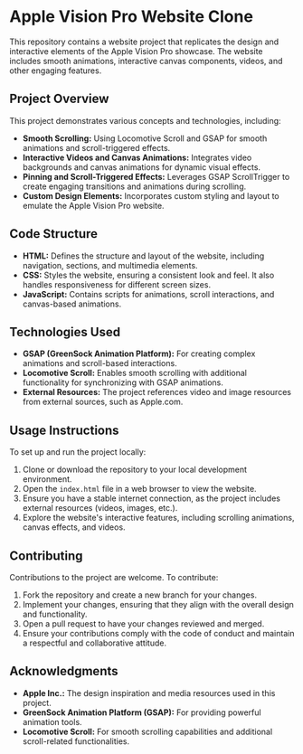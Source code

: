 # Apple Vision Pro Website Clone

This repository contains a website project that replicates the design and interactive elements of the Apple Vision Pro showcase. The website includes smooth animations, interactive canvas components, videos, and other engaging features.

## Project Overview

This project demonstrates various concepts and technologies, including:

- **Smooth Scrolling:** Using Locomotive Scroll and GSAP for smooth animations and scroll-triggered effects.
- **Interactive Videos and Canvas Animations:** Integrates video backgrounds and canvas animations for dynamic visual effects.
- **Pinning and Scroll-Triggered Effects:** Leverages GSAP ScrollTrigger to create engaging transitions and animations during scrolling.
- **Custom Design Elements:** Incorporates custom styling and layout to emulate the Apple Vision Pro website.

## Code Structure

- **HTML:** Defines the structure and layout of the website, including navigation, sections, and multimedia elements.
- **CSS:** Styles the website, ensuring a consistent look and feel. It also handles responsiveness for different screen sizes.
- **JavaScript:** Contains scripts for animations, scroll interactions, and canvas-based animations.

## Technologies Used

- **GSAP (GreenSock Animation Platform):** For creating complex animations and scroll-based interactions.
- **Locomotive Scroll:** Enables smooth scrolling with additional functionality for synchronizing with GSAP animations.
- **External Resources:** The project references video and image resources from external sources, such as Apple.com.

## Usage Instructions

To set up and run the project locally:

1. Clone or download the repository to your local development environment.
2. Open the `index.html` file in a web browser to view the website.
3. Ensure you have a stable internet connection, as the project includes external resources (videos, images, etc.).
4. Explore the website's interactive features, including scrolling animations, canvas effects, and videos.

## Contributing

Contributions to the project are welcome. To contribute:

1. Fork the repository and create a new branch for your changes.
2. Implement your changes, ensuring that they align with the overall design and functionality.
3. Open a pull request to have your changes reviewed and merged.
4. Ensure your contributions comply with the code of conduct and maintain a respectful and collaborative attitude.


## Acknowledgments

- **Apple Inc.:** The design inspiration and media resources used in this project.
- **GreenSock Animation Platform (GSAP):** For providing powerful animation tools.
- **Locomotive Scroll:** For smooth scrolling capabilities and additional scroll-related functionalities.
